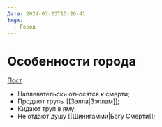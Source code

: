 ```yaml
---
Дата: 2024-03-23T15-26-41
tags:
  - Город
---
```


# Особенности города
[Пост](https://vk.com/wall-208978263_10273)
- Наплевательски относятся к смерти;
- Продают трупы [[Зэлла|Зэллам]];
- Кидают труп в яму;
- Не отдают душу [[Шинигамми|Богу Смерти]];